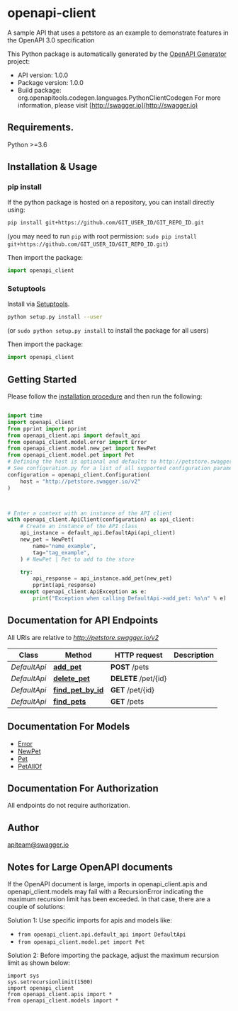 # openapi-client
A sample API that uses a petstore as an example to demonstrate features in the OpenAPI 3.0 specification

This Python package is automatically generated by the [OpenAPI Generator](https://openapi-generator.tech) project:

- API version: 1.0.0
- Package version: 1.0.0
- Build package: org.openapitools.codegen.languages.PythonClientCodegen
For more information, please visit [http://swagger.io](http://swagger.io)

## Requirements.

Python >=3.6

## Installation & Usage
### pip install

If the python package is hosted on a repository, you can install directly using:

```sh
pip install git+https://github.com/GIT_USER_ID/GIT_REPO_ID.git
```
(you may need to run `pip` with root permission: `sudo pip install git+https://github.com/GIT_USER_ID/GIT_REPO_ID.git`)

Then import the package:
```python
import openapi_client
```

### Setuptools

Install via [Setuptools](http://pypi.python.org/pypi/setuptools).

```sh
python setup.py install --user
```
(or `sudo python setup.py install` to install the package for all users)

Then import the package:
```python
import openapi_client
```

## Getting Started

Please follow the [installation procedure](#installation--usage) and then run the following:

```python

import time
import openapi_client
from pprint import pprint
from openapi_client.api import default_api
from openapi_client.model.error import Error
from openapi_client.model.new_pet import NewPet
from openapi_client.model.pet import Pet
# Defining the host is optional and defaults to http://petstore.swagger.io/v2
# See configuration.py for a list of all supported configuration parameters.
configuration = openapi_client.Configuration(
    host = "http://petstore.swagger.io/v2"
)



# Enter a context with an instance of the API client
with openapi_client.ApiClient(configuration) as api_client:
    # Create an instance of the API class
    api_instance = default_api.DefaultApi(api_client)
    new_pet = NewPet(
        name="name_example",
        tag="tag_example",
    ) # NewPet | Pet to add to the store

    try:
        api_response = api_instance.add_pet(new_pet)
        pprint(api_response)
    except openapi_client.ApiException as e:
        print("Exception when calling DefaultApi->add_pet: %s\n" % e)
```

## Documentation for API Endpoints

All URIs are relative to *http://petstore.swagger.io/v2*

Class | Method | HTTP request | Description
------------ | ------------- | ------------- | -------------
*DefaultApi* | [**add_pet**](docs/DefaultApi.md#add_pet) | **POST** /pets | 
*DefaultApi* | [**delete_pet**](docs/DefaultApi.md#delete_pet) | **DELETE** /pet/{id} | 
*DefaultApi* | [**find_pet_by_id**](docs/DefaultApi.md#find_pet_by_id) | **GET** /pet/{id} | 
*DefaultApi* | [**find_pets**](docs/DefaultApi.md#find_pets) | **GET** /pets | 


## Documentation For Models

 - [Error](docs/Error.md)
 - [NewPet](docs/NewPet.md)
 - [Pet](docs/Pet.md)
 - [PetAllOf](docs/PetAllOf.md)


## Documentation For Authorization

 All endpoints do not require authorization.

## Author

apiteam@swagger.io


## Notes for Large OpenAPI documents
If the OpenAPI document is large, imports in openapi_client.apis and openapi_client.models may fail with a
RecursionError indicating the maximum recursion limit has been exceeded. In that case, there are a couple of solutions:

Solution 1:
Use specific imports for apis and models like:
- `from openapi_client.api.default_api import DefaultApi`
- `from openapi_client.model.pet import Pet`

Solution 2:
Before importing the package, adjust the maximum recursion limit as shown below:
```
import sys
sys.setrecursionlimit(1500)
import openapi_client
from openapi_client.apis import *
from openapi_client.models import *
```

